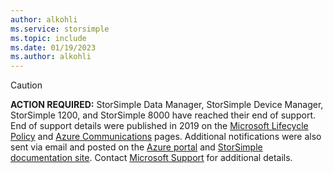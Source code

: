 ```yaml
---
author: alkohli
ms.service: storsimple
ms.topic: include
ms.date: 01/19/2023
ms.author: alkohli
---
```


> [!CAUTION]
> **ACTION REQUIRED:** StorSimple Data Manager, StorSimple Device Manager, StorSimple 1200, and StorSimple 8000 have reached their end of support. End of support details were published in 2019 on the [Microsoft Lifecycle Policy](/lifecycle/products/?terms=storsimple) and [Azure Communications](https://azure.microsoft.com/updates/storsimpleeol/) pages. Additional notifications were also sent via email and posted on the [Azure portal](https://portal.azure.com) and [StorSimple documentation site](../articles/storsimple/storsimple-overview.md). Contact [Microsoft Support](https://azure.microsoft.com/support/create-ticket/) for additional details.
